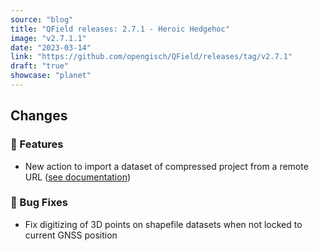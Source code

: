 ```yaml
---
source: "blog"
title: "QField releases: 2.7.1 - Heroic Hedgehoc"
image: "v2.7.1.1"
date: "2023-03-14"
link: "https://github.com/opengisch/QField/releases/tag/v2.7.1"
draft: "true"
showcase: "planet"
---
```


<h2>Changes</h2>
<h3><g-emoji class="g-emoji" alias="rocket" fallback-src="https://github.githubassets.com/images/icons/emoji/unicode/1f680.png">🚀</g-emoji> Features</h3>
<ul>
<li>New action to import a dataset of compressed project from a remote URL (<a href="https://docs.qfield.org/get-started/storage/#importing-from-a-url" rel="nofollow">see documentation</a>)</li>
</ul>
<h3><g-emoji class="g-emoji" alias="bug" fallback-src="https://github.githubassets.com/images/icons/emoji/unicode/1f41b.png">🐛</g-emoji> Bug Fixes</h3>
<ul>
<li>Fix digitizing of 3D points on shapefile datasets when not locked to current GNSS position</li>
</ul>
